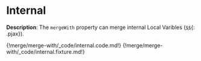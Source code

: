 # Internal
<div class="te-verified"></div>

__Description__: The `mergeWith` property can merge internal Local Varibles ([`$$`](../variable/general.md#local){: .pjax}).

{!merge/merge-with/_code/internal.code.md!}
{!merge/merge-with/_code/internal.fixture.md!}

<div class="cf"></div>
<div class="end"></div>
